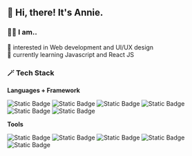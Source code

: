 ## 👋 Hi, there! It's Annie.

### 👩‍💻 I am..
👀 interested in Web development and UI/UX design<br>
🌱 currently learning Javascript and React JS

### 🪄 Tech Stack
**Languages + Framework**

![Static Badge](https://img.shields.io/badge/HTML5-E34F26?style=for-the-badge&logo=html5&logoColor=white)
![Static Badge](https://img.shields.io/badge/css3-1572B6?style=for-the-badge&logo=css3&logoColor=white)
![Static Badge](https://img.shields.io/badge/javascript-%23F7DF1E?style=for-the-badge&logo=javascript&logoColor=black)
![Static Badge](https://img.shields.io/badge/bootstrap-%237952B3?style=for-the-badge&logo=bootstrap&logoColor=white)
![Static Badge](https://img.shields.io/badge/sass-%23CC6699?style=for-the-badge&logo=sass&logoColor=white)
![Static Badge](https://img.shields.io/badge/react-%2361DAFB?style=for-the-badge&logo=react&logoColor=black)

**Tools**

![Static Badge](https://img.shields.io/badge/VS%20Code-%23007ACC?style=for-the-badge&logo=visualstudiocode&logoColor=white)
![Static Badge](https://img.shields.io/badge/Git-%23FF6666?style=for-the-badge&logo=git&logoColor=white)
![Static Badge](https://img.shields.io/badge/adobephotoshop-%2383B81A?style=for-the-badge&logo=adobephotoshop&logoColor=white)
![Static Badge](https://img.shields.io/badge/adobeillustrator-%23FF9A00?style=for-the-badge&logo=adobephotoshop&logoColor=white)
![Static Badge](https://img.shields.io/badge/figma-%23F24E1E?style=for-the-badge&logo=figma&logoColor=white)
